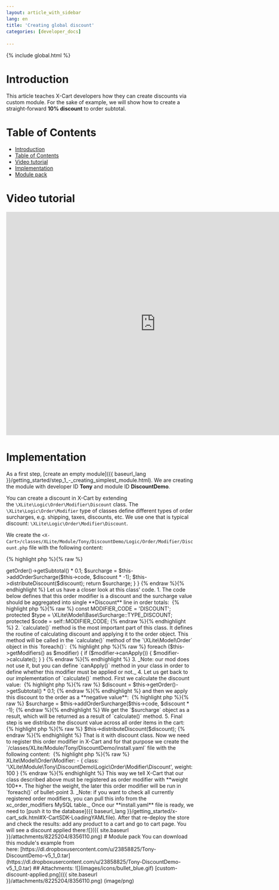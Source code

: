 ```yaml
---
layout: article_with_sidebar
lang: en
title: 'Creating global discount'
categories: [developer_docs]

---
```


{% include global.html %}

# Introduction

This article teaches X-Cart developers how they can create discounts via custom module. For the sake of example, we will show how to create a straight-forward **10% discount** to order subtotal.

# Table of Contents

*   [Introduction](#introduction)
*   [Table of Contents](#table-of-contents)
*   [Video tutorial](#video-tutorial)
*   [Implementation](#implementation)
*   [Module pack](#module-pack)

# Video tutorial

<iframe class="youtube-player" type="text/html" style="width: 800px; height: 600px" src="http://www.youtube.com/embed/OmskLxiaweM" frameborder="0"></iframe>

# Implementation

As a first step, [create an empty module]({{ baseurl_lang }}/getting_started/step_1_-_creating_simplest_module.html). We are creating the module with developer ID **Tony** and module ID **DiscountDemo**.

You can create a discount in X-Cart by extending the `\XLite\Logic\Order\Modifier\Discount` class. The `\XLite\Logic\Order\Modifier` type of classes define different types of order surcharges, e.g. shipping, taxes, discounts, etc. We use one that is typical discount: `\XLite\Logic\Order\Modifier\Discount`.

We create the `<X-Cart>/classes/XLite/Module/Tony/DiscountDemo/Logic/Order/Modifier/Discount.php` file with the following content: 

{% highlight php %}{% raw %}
<?php

namespace XLite\Module\Tony\DiscountDemo\Logic\Order\Modifier;

class Discount extends \XLite\Logic\Order\Modifier\Discount
{
    const MODIFIER_CODE = 'DISCOUNT';

    protected $type = \XLite\Model\Base\Surcharge::TYPE_DISCOUNT;

    protected $code = self::MODIFIER_CODE;

    public function calculate()
    {
        $surcharge = null;
        $discount = $this->getOrder()->getSubtotal() * 0.1;
        $surcharge = $this->addOrderSurcharge($this->code, $discount * -1);
        $this->distributeDiscount($discount);
        return $surcharge;
    }
}
{% endraw %}{% endhighlight %}

Let us have a closer look at this class' code.

1.  The code below defines that this order modifier is a discount and the surcharge value should be aggregated into single **Discount** line in order totals: 

    {% highlight php %}{% raw %}
        const MODIFIER_CODE = 'DISCOUNT';

        protected $type = \XLite\Model\Base\Surcharge::TYPE_DISCOUNT;

        protected $code = self::MODIFIER_CODE;
    {% endraw %}{% endhighlight %}
2.  `calculate()` method is the most important part of this class. It defines the routine of calculating discount and applying it to the order object. This method will be called in the `calculate()` method of the `\XLite\Model\Order` object in this `foreach()`: 

    {% highlight php %}{% raw %}
            foreach ($this->getModifiers() as $modifier) {
                if ($modifier->canApply()) {
                    $modifier->calculate();
                }
            }
    {% endraw %}{% endhighlight %}
3.  _Note: our mod does not use it, but you can define `canApply()` method in your class in order to define whether this modifier must be applied or not._
4.  Let us get back to our implementation of `calculate()` method. First we calculate the discount value: 

    {% highlight php %}{% raw %}
    $discount = $this->getOrder()->getSubtotal() * 0.1;
    {% endraw %}{% endhighlight %}

    and then we apply this discount to the order as a **negative value**: 

    {% highlight php %}{% raw %}
    $surcharge = $this->addOrderSurcharge($this->code, $discount * -1);
    {% endraw %}{% endhighlight %}

    We get the `$surcharge` object as a result, which will be returned as a result of `calculate()` method.

5.  Final step is we distribute the discount value across all order items in the cart: 

    {% highlight php %}{% raw %}
    $this->distributeDiscount($discount);
    {% endraw %}{% endhighlight %}

That is it with discount class.

Now we need to register this order modifier in X-Cart and for that purpose we create the `<X-Cart>/classes/XLite/Module/Tony/DiscountDemo/install.yaml` file with the following content: 

{% highlight php %}{% raw %}
XLite\Model\Order\Modifier:
  - { class: '\XLite\Module\Tony\DiscountDemo\Logic\Order\Modifier\Discount', weight: 100 }
{% endraw %}{% endhighlight %}

This way we tell X-Cart that our class described above must be registered as order modifier with **weight 100**. The higher the weight, the later this order modifier will be run in `foreach()` of bullet-point 3.

_Note: if you want to check all currently registered order modifiers, you can pull this info from the xc_order_modifiers MySQL table._

Once our **install.yaml** file is ready, we need to [push it to the database]({{ baseurl_lang }}/getting_started/x-cart_sdk.html#X-CartSDK-LoadingYAMLfile). After that re-deploy the store and check the results: add any product to a cart and go to cart page. You will see a discount applied there:![]({{ site.baseurl }}/attachments/8225204/8356110.png)

# Module pack

You can download this module's example from here: [https://dl.dropboxusercontent.com/u/23858825/Tony-DiscountDemo-v5_1_0.tar](https://dl.dropboxusercontent.com/u/23858825/Tony-DiscountDemo-v5_1_0.tar)

## Attachments:

![](images/icons/bullet_blue.gif) [custom-discount-applied.png]({{ site.baseurl }}/attachments/8225204/8356110.png) (image/png)